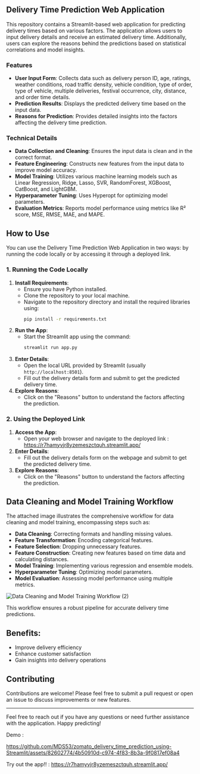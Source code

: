 ## Delivery Time Prediction Web Application

This repository contains a Streamlit-based web application for predicting delivery times based on various factors. The application allows users to input delivery details and receive an estimated delivery time. Additionally, users can explore the reasons behind the predictions based on statistical correlations and model insights.

### Features

- **User Input Form**: Collects data such as delivery person ID, age, ratings, weather conditions, road traffic density, vehicle condition, type of order, type of vehicle, multiple deliveries, festival occurrence, city, distance, and order time details.
- **Prediction Results**: Displays the predicted delivery time based on the input data.
- **Reasons for Prediction**: Provides detailed insights into the factors affecting the delivery time prediction.

### Technical Details

- **Data Collection and Cleaning**: Ensures the input data is clean and in the correct format.
- **Feature Engineering**: Constructs new features from the input data to improve model accuracy.
- **Model Training**: Utilizes various machine learning models such as Linear Regression, Ridge, Lasso, SVR, RandomForest, XGBoost, CatBoost, and LightGBM.
- **Hyperparameter Tuning**: Uses Hyperopt for optimizing model parameters.
- **Evaluation Metrics**: Reports model performance using metrics like R² score, MSE, RMSE, MAE, and MAPE.


## How to Use

You can use the Delivery Time Prediction Web Application in two ways: by running the code locally or by accessing it through a deployed link.

### 1. Running the Code Locally

1. **Install Requirements**: 
   - Ensure you have Python installed.
   - Clone the repository to your local machine.
   - Navigate to the repository directory and install the required libraries using:
     ```bash
     pip install -r requirements.txt
     ```
2. **Run the App**:
   - Start the Streamlit app using the command:
     ```bash
     streamlit run app.py
     ```
3. **Enter Details**:
   - Open the local URL provided by Streamlit (usually `http://localhost:8501`).
   - Fill out the delivery details form and submit to get the predicted delivery time.
4. **Explore Reasons**:
   - Click on the "Reasons" button to understand the factors affecting the prediction.

### 2. Using the Deployed Link

1. **Access the App**:
   - Open your web browser and navigate to the deployed link :
     https://r7hamyvjr8yzemeszctquh.streamlit.app/
2. **Enter Details**:
   - Fill out the delivery details form on the webpage and submit to get the predicted delivery time.
3. **Explore Reasons**:
   - Click on the "Reasons" button to understand the factors affecting the prediction.

## Data Cleaning and Model Training Workflow

The attached image illustrates the comprehensive workflow for data cleaning and model training, encompassing steps such as:

- **Data Cleaning**: Correcting formats and handling missing values.
- **Feature Transformation**: Encoding categorical features.
- **Feature Selection**: Dropping unnecessary features.
- **Feature Construction**: Creating new features based on time data and calculating distances.
- **Model Training**: Implementing various regression and ensemble models.
- **Hyperparameter Tuning**: Optimizing model parameters.
- **Model Evaluation**: Assessing model performance using multiple metrics.

![Data Cleaning and Model Training Workflow (2)](https://github.com/MDS53/zomato_delivery_time_prediction_using-Streamlit/assets/82602774/792045d4-3574-4420-a9b2-bcbcd222681f)

This workflow ensures a robust pipeline for accurate delivery time predictions.


## Benefits:

 -  Improve delivery efficiency
 -  Enhance customer satisfaction
 -  Gain insights into delivery operations



## Contributing

Contributions are welcome! Please feel free to submit a pull request or open an issue to discuss improvements or new features.

---

Feel free to reach out if you have any questions or need further assistance with the application. Happy predicting!

Demo : 

https://github.com/MDS53/zomato_delivery_time_prediction_using-Streamlit/assets/82602774/4b50910d-c974-4f83-8b3a-9f0817ef08a4

Try out the app!! : https://r7hamyvjr8yzemeszctquh.streamlit.app/

